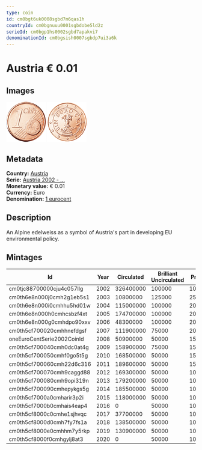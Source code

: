```yaml
---
type: coin
id: cm0bgt6uk0008sgbd7m6qas1h
countryId: cm0bgnuuu0001sgbdobe5ld2z
serieId: cm0bgp1hs0002sgbd7apakvi7
denominationId: cm0bgsish0007sgbdp7ui3a6k
---
```


# Austria € 0.01

## Images

![Front image](../../../img/common-2002-001.png) ![Back image](img/austria-2002-001.png)

## Metadata

**Country:** [Austria](../index.md)\
**Serie:** [Austria 2002 - ...](index.md)\
**Monetary value:** € 0.01\
**Currency:** Euro\
**Denomination:** [1 eurocent](../../Denominations/2-eurocent.md)

## Description

An Alpine edelweiss as a symbol of Austria's part in developing EU environmental policy.

## Mintages

| Id                         | Year | Circulated | Brilliant Uncirculated | Proof |
| -------------------------- | ---- | ---------- | ---------------------- | ----- |
| cm0tjc88700000cju4c057llg  | 2002 | 326400000  | 100000                 | 10000 |
| cm0th6e8n000j0cmh2g1eb5s1  | 2003 | 10800000   | 125000                 | 25000 |
| cm0th6e8n000i0cmhhu5hd01w  | 2004 | 115000000  | 100000                 | 20000 |
| cm0th6e8n000h0cmhcsbzf4xt  | 2005 | 174700000  | 100000                 | 20000 |
| cm0th6e8n000g0cmhdpo90xxv  | 2006 | 48300000   | 100000                 | 20000 |
| cm0th5cf700020cmhhnefdgsf  | 2007 | 111900000  | 75000                  | 20000 |
| oneEuroCentSerie2002CoinId | 2008 | 50900000   | 50000                  | 15000 |
| cm0th5cf700040cmh0dc0at4g  | 2009 | 158900000  | 75000                  | 15000 |
| cm0th5cf700050cmhf0go5t5g  | 2010 | 168500000  | 50000                  | 15000 |
| cm0th5cf700060cmh22d6c316  | 2011 | 189600000  | 50000                  | 15000 |
| cm0th5cf700070cmh9caggd88  | 2012 | 169300000  | 50000                  | 10000 |
| cm0th5cf700080cmh9opi319n  | 2013 | 179200000  | 50000                  | 10000 |
| cm0th5cf700090cmhepykgs5g  | 2014 | 185500000  | 50000                  | 10000 |
| cm0th5cf7000a0cmharir3p2i  | 2015 | 118000000  | 50000                  | 10000 |
| cm0th5cf7000b0cmhais4eap4  | 2016 | 0          | 50000                  | 10000 |
| cm0th5cf8000c0cmhe1sjhvqc  | 2017 | 37700000   | 50000                  | 10000 |
| cm0th5cf8000d0cmh7fy7fs1a  | 2018 | 138500000  | 50000                  | 10000 |
| cm0th5cf8000e0cmhhm7y5rkp  | 2019 | 130900000  | 50000                  | 10000 |
| cm0th5cf8000f0cmhgylj8at3  | 2020 | 0          | 50000                  | 10000 |

